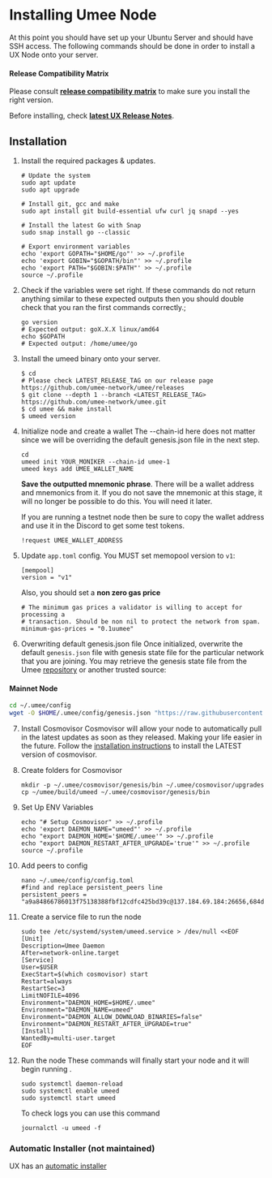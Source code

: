 # Installing Umee Node

At this point you should have set up your Ubuntu Server and should have SSH access. The following commands should be done in order to install a UX Node onto your server.

#### Release Compatibility Matrix

Please consult [**release compatibility matrix**](https://github.com/umee-network/umee/#release-compatibility-matrix) to make sure you install the right version.

Before installing, check [**latest UX Release Notes**](https://github.com/umee-network/umee/releases).

## Installation

1.  Install the required packages & updates.

        # Update the system
        sudo apt update
        sudo apt upgrade

        # Install git, gcc and make
        sudo apt install git build-essential ufw curl jq snapd --yes

        # Install the latest Go with Snap
        sudo snap install go --classic

        # Export environment variables
        echo 'export GOPATH="$HOME/go"' >> ~/.profile
        echo 'export GOBIN="$GOPATH/bin"' >> ~/.profile
        echo 'export PATH="$GOBIN:$PATH"' >> ~/.profile
        source ~/.profile

2.  Check if the variables were set right. If these commands do not return anything similar to these expected outputs then you should double check that you ran the first commands correctly.;

        go version
        # Expected output: goX.X.X linux/amd64
        echo $GOPATH
        # Expected output: /home/umee/go

3.  Install the umeed binary onto your server.

        $ cd
        # Please check LATEST_RELEASE_TAG on our release page https://github.com/umee-network/umee/releases
        $ git clone --depth 1 --branch <LATEST_RELEASE_TAG> https://github.com/umee-network/umee.git
        $ cd umee && make install
        $ umeed version

4.  Initialize node and create a wallet
    The --chain-id here does not matter since we will be overriding the default genesis.json file in the next step.

        cd
        umeed init YOUR_MONIKER --chain-id umee-1
        umeed keys add UMEE_WALLET_NAME

    **Save the outputted mnemonic phrase**. There will be a wallet address and mnemonics from it. If you do not save the mnemonic at this stage, it will no longer be possible to do this. You will need it later.

    If you are running a testnet node then be sure to copy the wallet address and use it in the Discord to get some test tokens.

        !request UMEE_WALLET_ADDRESS

5.  Update `app.toml` config. You MUST set memopool version to `v1`:

        [mempool]
        version = "v1"

    Also, you should set a **non zero gas price**

        # The minimum gas prices a validator is willing to accept for processing a
        # transaction. Should be non nil to protect the network from spam.
        minimum-gas-prices = "0.1uumee"

6.  Overwriting default genesis.json file
    Once initialized, overwrite the default `genesis.json` file with genesis state file for the particular network that you are joining. You may retrieve the genesis state file from the Umee [repository](https://github.com/umee-network/umee) or another trusted source:

#### Mainnet Node

```bash
cd ~/.umee/config
wget -O $HOME/.umee/config/genesis.json "https://raw.githubusercontent.com/umee-network/umee/main/networks/umee-1/genesis.json"
```

7.  Install Cosmovisor
    Cosmovisor will allow your node to automatically pull in the latest updates as soon as they released. Making your life easier in the future.
    Follow the [installation instructions](https://github.com/cosmos/cosmos-sdk/tree/main/tools/cosmovisor) to install the LATEST version of cosmovisor.

8.  Create folders for Cosmovisor

        mkdir -p ~/.umee/cosmovisor/genesis/bin ~/.umee/cosmovisor/upgrades
        cp ~/umee/build/umeed ~/.umee/cosmovisor/genesis/bin

9.  Set Up ENV Variables

        echo "# Setup Cosmovisor" >> ~/.profile
        echo 'export DAEMON_NAME="umeed"' >> ~/.profile
        echo "export DAEMON_HOME='$HOME/.umee'" >> ~/.profile
        echo "export DAEMON_RESTART_AFTER_UPGRADE='true'" >> ~/.profile
        source ~/.profile

10. Add peers to config

        nano ~/.umee/config/config.toml
        #find and replace persistent_peers line
        persistent_peers = "a9a84866786013f75138388fbf12cdfc425bd39c@137.184.69.184:26656,684dd9ce7746041d0453322808cc5b238861e386@137.184.65.210:26656,c4c425c66d2941ce4d5d98185aa90d2330de5efd@143.244.166.155:26656,eb42bdbd821fad7bd0048a741237625b4d954d18@143.244.165.138:26656,4e9f928cbbb2b0fede72e83f9489f922d7b6dc0b@135.181.47.127:26656,4e37887e1b9799b1eb479334eb3d0d2c458dc038@194.163.172.168:26656,bf38d9a0dbebb80e855c9d67c9a6cd9741913058@188.34.157.243:26656,b634e9a9661a0b101689e9cef3ffe16ab6669d5a@188.34.182.94:26656,aa52369e41030c927269cd5fbf575faa9373d249@51.77.34.110:26656,cd12da436528731dea70319d32927e5aa9319be5@65.21.55.103:26656"

11. Create a service file to run the node

        sudo tee /etc/systemd/system/umeed.service > /dev/null <<EOF
        [Unit]
        Description=Umee Daemon
        After=network-online.target
        [Service]
        User=$USER
        ExecStart=$(which cosmovisor) start
        Restart=always
        RestartSec=3
        LimitNOFILE=4096
        Environment="DAEMON_HOME=$HOME/.umee"
        Environment="DAEMON_NAME=umeed"
        Environment="DAEMON_ALLOW_DOWNLOAD_BINARIES=false"
        Environment="DAEMON_RESTART_AFTER_UPGRADE=true"
        [Install]
        WantedBy=multi-user.target
        EOF

12. Run the node
    These commands will finally start your node and it will begin running .&#x20;

        sudo systemctl daemon-reload
        sudo systemctl enable umeed
        sudo systemctl start umeed

    To check logs you can use this command

        journalctl -u umeed -f



### Automatic Installer (not maintained)

UX has an [automatic installer](https://install.umee.cc)
